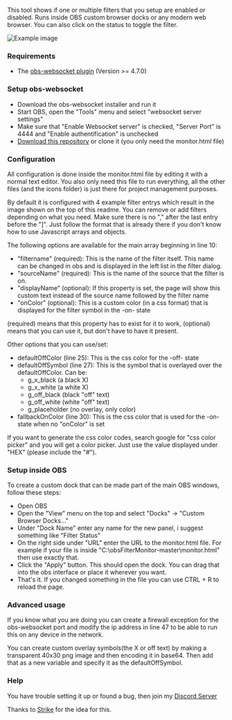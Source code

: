 This tool shows if one or multiple filters that you setup are enabled or disabled. Runs inside OBS custom browser docks or any modern web browser. You can also click on the status to toggle the filter.

![Example image](https://cdn.lebaston100.de/git/obsfiltermonitor/example1.jpg)

### Requirements

- The [obs-websocket plugin](https://github.com/Palakis/obs-websocket/releases) (Version >= 4.7.0)

### Setup obs-websocket

- Download the obs-websocket installer and run it
- Start OBS, open the "Tools" menu and select "websocket server settings"
- Make sure that "Enable Websocket server" is checked, "Server Port" is 4444 and "Enable authentification" is unchecked
- [Download this repository](https://github.com/lebaston100/obsFilterMonitor/archive/master.zip) or clone it (you only need the monitor.html file)

### Configuration

All configuration is done inside the monitor.html file by editing it with a normal text editor. You also only need this file to run everything, all the other files (and the icons folder) is just there for project management purposes.

By default it is configured with 4 example filter entrys which result in the image shown on the top of this readme. You can remove or add filters depending on what you need. Make sure there is no "," after the last entry before the "]". Just follow the format that is already there if you don't know how to use Javascript arrays and objects.

The following options are available for the main array beginning in line 10:
- "filtername" (required): This is the name of the filter itself. This name can be changed in obs and is displayed in the left list in the filter dialog.
- "sourceName" (required): This is the name of the source that the filter is on.
- "displayName" (optional): If this property is set, the page will show this custom text instead of the source name followed by the filter name
- "onColor" (optional): This is a custom color (in a css format) that is displayed for the filter symbol in the -on- state

(required) means that this property has to exist for it to work, (optional) means that you can use it, but don't have to have it present.

Other options that you can use/set:
- defaultOffColor (line 25): This is the css color for the -off- state
- defaultOffSymbol (line 27): This is the symbol that is overlayed over the defaultOffColor. Can be:
	- g_x_black (a black X)
	- g_x_white (a white X)
	- g_off_black (black "off" text)
	- g_off_white (white "off" text)
	- g_placeholder (no overlay, only color)
- fallbackOnColor (line 30): This is the css color that is used for the -on- state when no "onColor" is set

If you want to generate the css color codes, search google for "css color picker" and you will get a color picker. Just use the value displayed under "HEX" (please include the "#").


### Setup inside OBS

To create a custom dock that can be made part of the main OBS windows, follow these steps:
- Open OBS
- Open the "View" menu on the top and select "Docks" -> "Custom Browser Docks..."
- Under "Dock Name" enter any name for the new panel, i suggest something like "Filter Status"
- On the right side under "URL" enter the URL to the monitor.html file. For example if your file is inside "C:\obsFilterMonitor-master\monitor.html" then use exactly that.
- Click the "Apply" button. This should open the dock. You can drag that into the obs interface or place it wherever you want.
- That's it. If you changed something in the file you can use CTRL + R to reload the page.

### Advanced usage

If you know what you are doing you can create a firewall exception for the obs-websocket port and modify the ip address in line 47 to be able to run this on any device in the network.

You can create custom overlay symbols(the X or off text) by making a transparent 40x30 png image and then encoding it in base64. Then add that as a new variable and specify it as the defaultOffSymbol.

### Help

You have trouble setting it up or found a bug, then join my [Discord Server](https://discord.gg/PCYQJwX)

Thanks to [Strike](https://www.twitch.tv/strike) for the idea for this.

